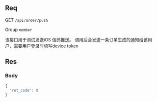 ## Req

GET `/api/order/push`

Group `member`


该接口用于测试发送iOS 信鸽推送。 调用后会发送一条订单生成的通知给该用户，需要用户登录时填写device token


## Res
### Body


```js
{
  "ret_code": 0
}

```



